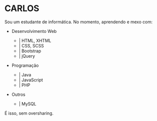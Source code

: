 # CARLOS

Sou um estudante de informática. No momento, aprendendo e mexo com:

*   Desenvolvimento Web
    *   | HTML, XHTML
    *   | CSS, SCSS
    *   | Bootstrap
    *   | jQuery


*   Programação
    *   | Java
    *   | JavaScript
    *   | PHP

    
*  Outros
    *   | MySQL


É isso, sem oversharing.

